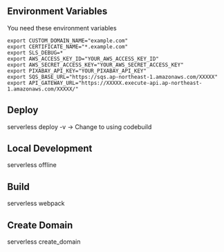 ## Environment Variables

You need these environment variables

```
export CUSTOM_DOMAIN_NAME="example.com"
export CERTIFICATE_NAME="*.example.com"
export SLS_DEBUG=*
export AWS_ACCESS_KEY_ID="YOUR_AWS_ACCESS_KEY_ID"
export AWS_SECRET_ACCESS_KEY="YOUR_AWS_SECRET_ACCESS_KEY"
export PIXABAY_API_KEY="YOUR_PIXABAY_API_KEY"
export SQS_BASE_URL="https://sqs.ap-northeast-1.amazonaws.com/XXXXX"
export API_GATEWAY_URL="https://XXXXX.execute-api.ap-northeast-1.amazonaws.com/XXXXX/"

```

## Deploy

serverless deploy -v
-> Change to using codebuild

## Local Development

serverless offline

## Build

serverless webpack

## Create Domain

serverless create_domain
